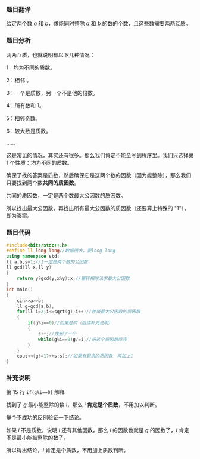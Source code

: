 ### 题目翻译

给定两个数 $a$ 和 $b$，求能同时整除 $a$ 和 $b$ 的数的个数，且这些数需要两两互质。

### 题目分析

两两互质，也就说明有以下几种情况：

1：均为不同的质数。

2：相邻 。

3：一个是质数，另一个不是他的倍数。

4：所有数和 $1$。

5：相邻奇数。

6：较大数是质数。

……

这是常见的情况，其实还有很多。那么我们肯定不能全写到程序里。我们只选择第 $1$ 个性质：均为不同的质数。

确保了找的答案是质数，然后确保它是这两个数的因数（因为能整除），那么我们只要找到两个数**共同的质因数**。

共同的质因数，一定是两个数最大公因数的质因数。

所以找出最大公因数，再找出所有最大公因数的质因数（还要算上特殊的 "1"），即为答案。

### 题目代码

```cpp
#include<bits/stdc++.h>
#define ll long long//数据很大，要long long
using namespace std;
ll a,b,s=1;//1一定是两个数的公因数
ll gcd(ll x,ll y)
{
	return y?gcd(y,x%y):x;//辗转相除法求最大公因数
}
int main()
{
	cin>>a>>b;
	ll g=gcd(a,b);
	for(ll i=2;i<=sqrt(g);i++)//枚举最大公因数的质因数
	{
		if(g%i==0)//如果是的（后续补充说明）
		{
			s++;//找到了一个
			while(g%i==0)g/=i;//把这个质因数除完
		}
	}
	cout<<(g!=1?++s:s);//如果有剩余的质因数，再加上1
}
```

### 补充说明

第 $15$ 行 `if(g%i==0)` 解释
	
找到了 $g$ 最小能整除的数 $i$，那么 $i$ **肯定是个质数**，不用加以判断。

举个不成功的反例验证一下结论。

如果 $i$ 不是质数，说明 $i$ 还有其他因数，那么 $i$ 的因数也就是 $g$ 的因数了，$i$ 肯定不是最小能被整除的数了。

所以得出结论，$i$ 肯定是个质数，不用加上质数判断。